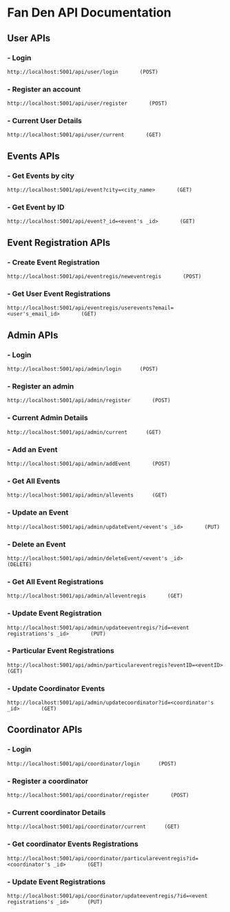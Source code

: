 # Fan Den API Documentation

## **User APIs**

### - Login 
```
http://localhost:5001/api/user/login       (POST) 
```
### - Register an account
```
http://localhost:5001/api/user/register       (POST) 
```
### - Current User Details
```
http://localhost:5001/api/user/current       (GET) 
```

## **Events APIs**

### - Get Events by city
```
http://localhost:5001/api/event?city=<city_name>       (GET) 
```
### - Get Event by ID
```
http://localhost:5001/api/event?_id=<event's _id>       (GET) 
```

## **Event Registration APIs**

### - Create Event Registration
```
http://localhost:5001/api/eventregis/neweventregis       (POST) 
```
### - Get User Event Registrations
```
http://localhost:5001/api/eventregis/userevents?email=<user's_email_id>       (GET)
```

## **Admin APIs**

### - Login
```
http://localhost:5001/api/admin/login      (POST) 
```
### - Register an admin
```
http://localhost:5001/api/admin/register       (POST)
```
### - Current Admin Details
```
http://localhost:5001/api/admin/current      (GET) 
```
### - Add an Event
```
http://localhost:5001/api/admin/addEvent       (POST)
```
### - Get All Events
```
http://localhost:5001/api/admin/allevents      (GET) 
```
### - Update an Event
```
http://localhost:5001/api/admin/updateEvent/<event's _id>       (PUT)
```
### - Delete an Event
```
http://localhost:5001/api/admin/deleteEvent/<event's _id>      (DELETE) 
```
### - Get All Event Registrations
```
http://localhost:5001/api/admin/alleventregis       (GET)
```
### - Update Event Registration
```
http://localhost:5001/api/admin/updateeventregis/?id=<event registrations's _id>       (PUT)
```
### - Particular Event Registrations
```
http://localhost:5001/api/admin/particulareventregis?eventID=<eventID>      (GET) 
```
### - Update Coordinator Events
```
http://localhost:5001/api/admin/updatecoordinator?id=<coordinator's _id>       (GET)
```

## **Coordinator APIs**

### - Login
```
http://localhost:5001/api/coordinator/login      (POST) 
```
### - Register a coordinator
```
http://localhost:5001/api/coordinator/register       (POST)
```
### - Current coordinator Details
```
http://localhost:5001/api/coordinator/current      (GET) 
```
### - Get coordinator Events Registrations
```
http://localhost:5001/api/coordinator/particulareventregis?id=<coordinator's _id>       (GET)
```
### - Update Event Registrations
```
http://localhost:5001/api/coordinator/updateeventregis/?id=<event registrations's _id>      (PUT) 
```

